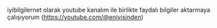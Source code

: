 iyibilgilernet olarak youtube kanalım ile birlikte faydalı bilgiler aktarmaya çalışıyorum
(https://youtube.com/@eniyisinden)
